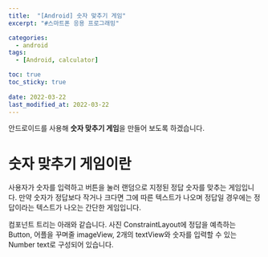 ```yaml
---
title:  "[Android] 숫자 맞추기 게임"
excerpt: "#스마트폰 응용 프로그래밍"

categories:
  - android
tags:
  - [Android, calculator]

toc: true
toc_sticky: true
 
date: 2022-03-22
last_modified_at: 2022-03-22
---
```


안드로이드를 사용해 **숫자 맞추기 게임**을 만들어 보도록 하겠습니다.

# 숫자 맞추기 게임이란
사용자가 숫자를 입력하고 버튼을 눌러  랜덤으로 지정된 정답 숫자를 맞추는 게임입니다.
만약 숫자가 정답보다 작거나 크다면 그에 따른 텍스트가 나오며 정답일 경우에는 정답이라는 텍스트가 나오는 간단한 게임입니다.

컴포넌트 트리는 아래와 같습니다.
사진
ConstraintLayout에 정답을 예측하는 Button, 어플을 꾸며줄 imageView, 2개의 textView와 숫자를 입력할 수 있는 Number text로 구성되어 있습니다. 